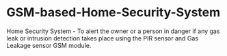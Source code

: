 # GSM-based-Home-Security-System
Home Security System - To alert the owner or a person in danger if any gas leak or intrusion detection takes place using the PIR sensor and Gas Leakage sensor GSM module.
